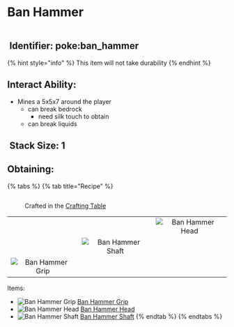 # Ban Hammer

<figure><img src="https://github.com/user-attachments/assets/9d9cce25-0d83-4086-9e74-0f97c52190d4" alt=""><figcaption></figcaption></figure>

## <img src="https://minecraft.wiki/images/Name_Tag_JE2_BE2.png?cbdc1" alt="" data-size="line"> Identifier: poke:ban\_hammer <a href="#identifier" id="identifier"></a>

{% hint style="info" %}
This item will not take durability
{% endhint %}

## Interact Ability:

* Mines a 5x5x7 around the player
  * can break bedrock
    * need silk touch to obtain
  * can break liquids

## <img src="https://minecraft.wiki/images/Light_Gray_Bundle_JE1_BE1.png?b552e" alt="" data-size="line"> Stack Size: 1

## Obtaining:

{% tabs %}
{% tab title="Recipe" %}
<figure><img src="https://minecraft.wiki/images/thumb/Crafting_Table_JE4_BE3.png/150px-Crafting_Table_JE4_BE3.png?5767f" alt=""><figcaption><p>Crafted in the <a href="https://minecraft.wiki/w/Crafting_Table">Crafting Table</a></p></figcaption></figure>

|                                                                                                           |                                                                                                                                               |                                                                                                           |
| :-------------------------------------------------------------------------------------------------------: | :-------------------------------------------------------------------------------------------------------------------------------------------: | :-------------------------------------------------------------------------------------------------------: |
|                                                                                                           |                                                                                                                                               | ![Ban Hammer Head](https://github.com/ItsMePok/PFE/assets/136857747/ed85781c-47db-4eea-8592-f3065578032e) |
|                                                                                                           | <img src="https://github.com/ItsMePok/PFE/assets/136857747/11c70f17-8411-4e05-bec6-497ff08acd81" alt="Ban Hammer Shaft" data-size="original"> |                                                                                                           |
| ![Ban Hammer Grip](https://github.com/ItsMePok/PFE/assets/136857747/85f6248c-a470-4cb1-88c9-ff685cee1854) |                                                                                                                                               |                                                                                                           |

Items:

* <img src="https://github.com/ItsMePok/PFE/assets/136857747/85f6248c-a470-4cb1-88c9-ff685cee1854" alt="Ban Hammer Grip" data-size="line"> [Ban Hammer Grip](ban-hammer-grip.md)
* <img src="https://github.com/ItsMePok/PFE/assets/136857747/ed85781c-47db-4eea-8592-f3065578032e" alt="Ban Hammer Head" data-size="line"> [Ban Hammer Head](ban-hammer-head.md)
* <img src="https://github.com/ItsMePok/PFE/assets/136857747/11c70f17-8411-4e05-bec6-497ff08acd81" alt="Ban Hammer Shaft" data-size="line"> [Ban Hammer Shaft](ban-hammer-shaft.md)
{% endtab %}
{% endtabs %}
